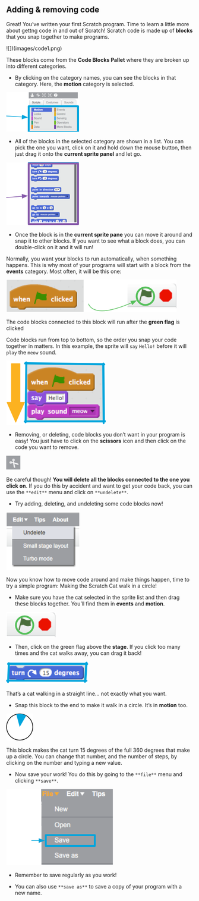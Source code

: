 ## Adding & removing code

Great! You’ve written your first Scratch program. Time to learn a little more about gettng code in and out of Scratch! Scratch code is made up of **blocks** that you snap together to make programs. 

![])(images/code1.png)

These blocks come from the **Code Blocks Pallet** where they are broken up into different categories. 

+ By clicking on the category names, you can see the blocks in that category. Here, the **motion** category is selected. 

![](images/code2a.png)

+ All of the blocks in the selected category are shown in a list. You can pick the one you want, click on it and hold down the mouse button, then just drag it onto the **current sprite panel** and let go. 

![](images/code2b.png)

+ Once the block is in the **current sprite pane** you can move it around and snap it to other blocks. If you want to see what a block does, you can double-click on it and it will run!

Normally, you want your blocks to run automatically, when something happens. This is why most of your programs will start with a block from the **events** category. Most often, it will be this one: 

![](images/code3.png)

The code blocks connected to this block will run after the **green flag** is clicked

Code blocks run from top to bottom, so the order you snap your code together in matters. In this example, the sprite will `say` `Hello!` before it will `play` the `meow` sound. 

![](images/code4.png)

+ Removing, or deleting, code blocks you don’t want in your program is easy! You just have to click on the **scissors** icon and then click on the code you want to remove. 

![](images/code5.png)

Be careful though! **You will delete all the blocks connected to the one you click on**. If you do this by accident and want to get your code back, you can use the `**edit**` menu and click on `**undelete**`. 

+ Try adding, deleting, and undeleting some code blocks now! 

![](images/code6.png)

Now you know how to move code around and make things happen, time to try a simple program: Making the Scratch Cat walk in a circle!

+ Make sure you have the cat selected in the sprite list and then drag these blocks together. You’ll find them in **events** and **motion**. 

![](images/code7.png)

+ Then, click on the green flag above the **stage**. If you click too many times and the cat walks away, you can drag it back! 

![](images/code8.png)

That’s a cat walking in a straight line... not exactly what you want. 

+ Snap this block to the end to make it walk in a circle. It’s in **motion** too. 

![](images/code9.png)

This block makes the cat turn 15 degrees of the full 360 degrees that make up a circle. You can change that number, and the number of steps, by clicking on the number and typing a new value.

+ Now save your work! You do this by going to the `**file**` menu and clicking `**save**`. 

![](images/code10.png)

+ Remember to save regularly as you work!

+ You can also use `**save as**` to save a copy of your program with a new name.

